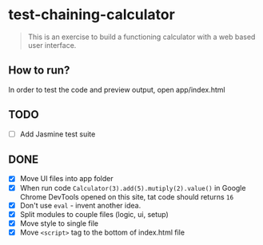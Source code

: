 # test-chaining-calculator

> This is an exercise to build a functioning calculator with a web based user interface.

## How to run?

In order to test the code and preview output, open app/index.html

## TODO

* [ ] Add Jasmine test suite

## DONE

* [x] Move UI files into app folder
* [x] When run code `Calculator(3).add(5).mutiply(2).value()` in Google Chrome DevTools opened on this site, tat code should returns `16`
* [x] Don't use `eval` - invent another idea.
* [x] Split modules to couple files (logic, ui, setup)
* [x] Move style to single file
* [x] Move `<script>` tag to the bottom of index.html file
